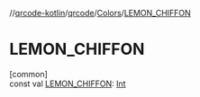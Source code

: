 //[qrcode-kotlin](../../../index.md)/[qrcode](../index.md)/[Colors](index.md)/[LEMON_CHIFFON](-l-e-m-o-n_-c-h-i-f-f-o-n.md)

# LEMON_CHIFFON

[common]\
const val [LEMON_CHIFFON](-l-e-m-o-n_-c-h-i-f-f-o-n.md): [Int](https://kotlinlang.org/api/latest/jvm/stdlib/kotlin/-int/index.html)
